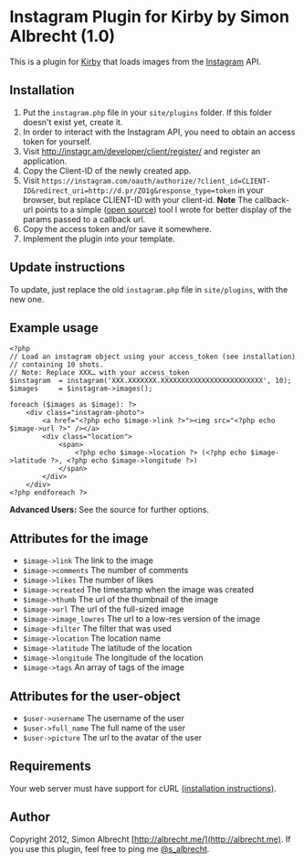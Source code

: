 # Instagram Plugin for Kirby by Simon Albrecht (1.0)
This is a plugin for [Kirby](http://getkirby.com/) that loads images from the [Instagram](http://instagram.com/) API.

## Installation
1. Put the `instagram.php` file in your `site/plugins` folder. If this folder doesn't exist yet, create it.
2. In order to interact with the Instagram API, you need to obtain an access token for yourself.
3. Visit http://instagr.am/developer/client/register/ and register an application.
4. Copy the Client-ID of the newly created app.
5. Visit `https://instagram.com/oauth/authorize/?client_id=CLIENT-ID&redirect_uri=http://d.pr/ZO1g&response_type=token` in your browser, but replace CLIENT-ID with your client-id. **Note** The callback-url points to a simple ([open source](https://gist.github.com/1738919)) tool I wrote for better display of the params passed to a callback url.
6. Copy the access token and/or save it somewhere.
7. Implement the plugin into your template.

## Update instructions
To update, just replace the old `instagram.php` file in `site/plugins`, with the new one.

## Example usage
	<?php
    // Load an instagram object using your access_token (see installation)
    // containing 10 shots.
    // Note: Replace XXX… with your access_token
    $instagram  = instagram('XXX.XXXXXXX.XXXXXXXXXXXXXXXXXXXXXXXXX', 10);
    $images	    = $instagram->images();

    foreach ($images as $image): ?>
        <div class="instagram-photo">
            <a href="<?php echo $image->link ?>"><img src="<?php echo $image->url ?>" /></a>
            <div class="location">
                <span>
                    <?php echo $image->location ?> (<?php echo $image->latitude ?>, <?php echo $image->longitude ?>)
                </span>
            </div>
        </div>
	<?php endforeach ?>
	
**Advanced Users:** See the source for further options.

## Attributes for the image
* `$image->link` The link to the image
* `$image->comments` The number of comments
* `$image->likes` The number of likes
* `$image->created` The timestamp when the image was created
* `$image->thumb` The url of the thumbnail of the image
* `$image->url` The url of the full-sized image
* `$image->image_lowres` The url to a low-res version of the image
* `$image->filter` The filter that was used
* `$image->location` The location name
* `$image->latitude` The latitude of the location
* `$image->longitude` The longitude of the location
* `$image->tags` An array of tags of the image

## Attributes for the user-object
* `$user->username` The username of the user
* `$user->full_name` The full name of the user
* `$user->picture` The url to the avatar of the user

## Requirements
Your web server must have support for cURL [(installation instructions)](http://www.php.net/manual/en/curl.installation.php).

## Author
Copyright 2012, Simon Albrecht [http://albrecht.me/](http://albrecht.me).
If you use this plugin, feel free to ping me [@s_albrecht](http://twitter.com/s_albrecht).
